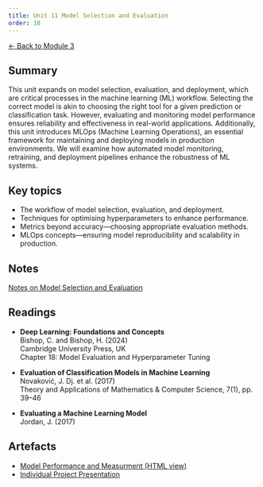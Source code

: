 ```yaml
---
title: Unit 11 Model Selection and Evaluation
order: 10
---
```


[← Back to Module 3](./)

## Summary
This unit expands on model selection, evaluation, and deployment, which are critical processes in the machine learning (ML) workflow. Selecting the correct model is akin to choosing the right tool for a given prediction or classification task. However, evaluating and monitoring model performance ensures reliability and effectiveness in real-world applications. Additionally, this unit introduces MLOps (Machine Learning Operations), an essential framework for maintaining and deploying models in production environments. We will examine how automated model monitoring, retraining, and deployment pipelines enhance the robustness of ML systems.

## Key topics
- The workflow of model selection, evaluation, and deployment.
- Techniques for optimising hyperparameters to enhance performance.
- Metrics beyond accuracy—choosing appropriate evaluation methods.
- MLOps concepts—ensuring model reproducibility and scalability in production.

## Notes
[Notes on Model Selection and Evaluation](../../artefacts/module-3/unit-11-notes.md)

## Readings
- **Deep Learning: Foundations and Concepts**  
  Bishop, C. and Bishop, H. (2024)  
  Cambridge University Press, UK  
  Chapter 18: Model Evaluation and Hyperparameter Tuning

- **Evaluation of Classification Models in Machine Learning**  
  Novaković, J. Dj. et al. (2017)  
  Theory and Applications of Mathematics & Computer Science, 7(1), pp. 39–46

- **Evaluating a Machine Learning Model**  
  Jordan, J. (2017)

## Artefacts
- <a href="../../artefacts/module-3/html/unit-11-model-performance-measurement.html" target="_blank" rel="noopener noreferrer">Model Performance and Measurment (HTML view)</a>
- [Individual Project Presentation](../../projects/presentation.pdf)
